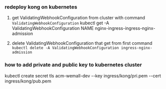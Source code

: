 ### redeploy kong on kubernetes
1. get ValidatingWebhookConfiguration from cluster with command `ValidatingWebhookConfiguration`
    kubectl get -A ValidatingWebhookConfiguration
    NAME
    nginx-ingress-ingress-nginx-admission

2. delete ValidatingWebhookConfiguration that get from first command `kubectl delete -A ValidatingWebhookConfiguration ingress-nginx-admission`

### how to add private and public key to kubernetes cluster
kubectl create secret tls acm-wemall-dev --key ingress/kong/pri.pem --cert ingress/kong/pub.pem
